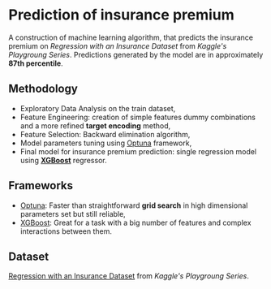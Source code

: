 # Prediction of insurance premium

A construction of machine learning algorithm, that predicts the insurance premium on *Regression with an Insurance Dataset* from *Kaggle's Playgroung Series*.
Predictions generated by the model are in approximately **87th percentile**.

## Methodology
* Exploratory Data Analysis on the train dataset,
* Feature Engineering: creation of simple features dummy combinations and a more refined **target encoding** method,
* Feature Selection: Backward elimination algorithm,
* Model parameters tuning using [Optuna](https://optuna.org/) framework,
* Final model for insurance premium prediction: single regression model using [**XGBoost**](https://xgboost.readthedocs.io/en/stable/python/python_api.html#module-xgboost.sklearn) regressor.

## Frameworks
* [Optuna](https://optuna.org/): Faster than straightforward **grid search** in high dimensional parameters set but still reliable,
* [XGBoost](https://xgboost.readthedocs.io/en/stable/python/python_api.html#module-xgboost.sklearn): Great for a task with a big number of features and complex interactions between them.

## Dataset

[Regression with an Insurance Dataset](https://www.kaggle.com/competitions/playground-series-s4e12/overview) from *Kaggle's Playgroung Series*.
    
